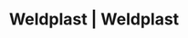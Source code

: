 ---
Filename: "eshop-products-variant24"
Link: "file:/Users/vinayakpatel/Downloads/www.weldplast.cz/eshop_products_compare/add/eshop-products-variant24"
product_name: "null"
product_id: "null"
title: "Weldplast | Weldplast"
product_desc: ""
product_specs: ""
product_downloads: ""
href: ""
p_desc_2: ""
accessories: ""
similar_products: ""
---